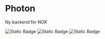 # Photon

Ny backend for NOK

![Static Badge](https://img.shields.io/badge/Language-Typescript-blue?logo=typescript)
![Static Badge](https://img.shields.io/badge/Website-NextJS-black?logo=nextdotjs)
![Static Badge](https://img.shields.io/badge/Server-Hono-orange?logo=hono)
